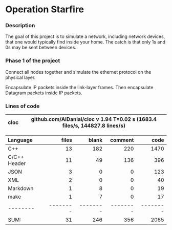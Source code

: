 # Operation Starfire

### Description

The goal of this project is to simulate a network, including network devices, that one would typically find inside your home. The catch is that only 1s and 0s may be sent between devices.

### Phase 1 of the project

Connect all nodes together and simulate the ethernet protocol on the physical layer.

Encapsulate IP packets inside the link-layer frames. Then encapsulate Datagram packets inside IP packets.

### Lines of code

cloc|github.com/AlDanial/cloc v 1.94  T=0.02 s (1683.4 files/s, 144827.8 lines/s)
--- | ---

Language|files|blank|comment|code
:-------|-------:|-------:|-------:|-------:
C++|13|182|220|1470
C/C++ Header|11|49|136|396
JSON|3|0|0|123
XML|2|0|0|40
Markdown|1|8|0|19
make|1|7|0|17
--------|--------|--------|--------|--------
SUM:|31|246|356|2065
